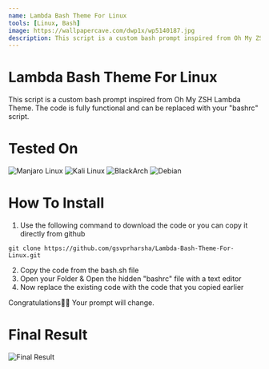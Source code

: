 ```yaml
---
name: Lambda Bash Theme For Linux
tools: [Linux, Bash]
image: https://wallpapercave.com/dwp1x/wp5140187.jpg
description: This script is a custom bash prompt inspired from Oh My ZSH Lambda Theme. The code is fully functional and can be replaced with your "bashrc" script.
---
```


# Lambda Bash Theme For Linux
This script is a custom bash prompt inspired from Oh My ZSH Lambda Theme. The code is fully functional and can be replaced with your "bashrc" script.

# Tested On
![Manjaro Linux](https://img.shields.io/badge/manjaro-35BF5C?style=for-the-badge&logo=manjaro&logoColor=white) ![Kali Linux](https://img.shields.io/badge/Kali_Linux-557C94?style=for-the-badge&logo=kali-linux&logoColor=white) ![BlackArch](https://img.shields.io/badge/Arch_Linux-1793D1?style=for-the-badge&logo=arch-linux&logoColor=white) ![Debian](https://img.shields.io/badge/Debian-A81D33?style=for-the-badge&logo=debian&logoColor=white)

# How To Install
1. Use the following command to download the code or you can copy it directly from github
```
git clone https://github.com/gsvprharsha/Lambda-Bash-Theme-For-Linux.git
```
2. Copy the code from the bash.sh file
3. Open your Folder & Open the hidden "bashrc" file with a text editor
4. Now replace the existing code with the code that you copied earlier

Congratulations🥳🥳 Your prompt will change.

# Final Result
![Final Result](https://user-images.githubusercontent.com/63843351/142853112-43d01f81-b34f-4448-83b3-4c6c19107ba6.png)
